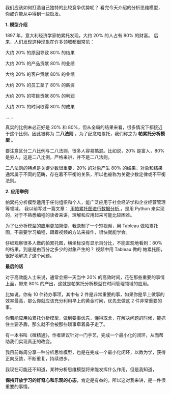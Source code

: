 我们应该如何打造自己独特的比较竞争优势呢？  看完今天介绍的分析思维模型，你或许能从中得到一些启发。  

**1\. 模型介绍**

1897 年，意大利经济学家帕累托发现，大约 20% 的人占有 80% 的财富。  后来，人们发现这种现象在许多领域都很常见：  

大约 20% 的原因导致
80% 的结果  

大约 20% 的产品贡献 80% 的业绩  

大约 20% 的客户贡献 80% 的业绩  

大约 20% 的员工拿了 80% 的薪资  

大约
20% 的项目贡献 80% 的利润  

大约 20% 的时间取得 80% 的成果  

……  

真实的比例未必正好是 20% 和 80%，但从全局的结果来看，很多情况下都接近于这个比例，因此被称为 **二八法则** ，为了纪念帕累托，我们称之为 **帕累托分析模型** 。

要注意区分二八比例与二八法则，很多人容易搞混。比如说，20% 是富人，80% 是穷人，这是二八比例，严格来讲，并不是二八法则。

二八法则的特点是关键少数很重要，20% 的对象产生 80% 的结果，对象和结果通常属于不同的范畴，存在着不平衡的关系，所以也被称为关键少数定律或不平衡法则。

**2\. 应用举例** 

帕累托分析模型适用于任何组织和个人，能广泛应用于社会经济学和企业经营管理等领域。  我以前写过一篇文章： [
用帕累托图进行数据分析
](https://mp.weixin.qq.com/s?__biz=MzA4ODE2OTIxMw==&mid=2653475546&idx=1&sn=73013a5c8dc8ad0efb5738b0486d49e2&scene=21#wechat_redirect
"用帕累托图进行数据分析") ，是用 Python 来实现的，对于不熟悉编程的读者来讲，理解和应用起来可能比较困难。

为了让分析模型的应用更加简便，我录制了一个短视频，用 Tableau 做帕累托图，不需要学习编程，跟着视频的方法来操作，很快就能学会。

仔细观察很多人做的帕累托图，横坐标没有显示百分比，不能直观地看到：80% 的结果，到底是由百分之多少的对象产生的？  视频中用 Tableau 做的
帕累托图，  很好地解决了这个问题。  

**最后的话** 

对于高效能人士来说，通常会把一天当中 20% 的高效时间，花在那些重要的事情上面，带来 80%
的产出，这就是帕累托分析模型在时间管理领域的应用。  

比如说，你有 10 件待办事项，其中有 2 件是非常重要的事，如果你是早上做事的效率最高，那么你就应该充分利用早上的黄金时间，优先去做这 2 件非常重要的事。

你若能应用帕累托分析模型，做到要事优先，懂得取舍，在解决问题的时候，能抓住主要矛盾，那么就不会被那些琐事牵着鼻子走了。

有一本书叫《微精通》，作者建议针对一门手艺，完成一个最小化的闭环，从而帮助我们实现真正的改变。

我目前每周分享一种分析思维模型，也是在完成一个最小化闭环，以教为学，获得正向反馈，不断重复，持续进步。

我现在可能还不知道，某种分析思维模型将来能发挥什么作用，但是我知道，  

**保持开放学习的好奇心和乐观的心态**，肯定是有益的，所以这对我来讲，是一件很重要的事情。